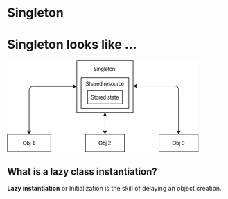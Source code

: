 # Singleton

# Singleton looks like ...

![singleton0img](../images/singletone.png)


## What is a lazy class instantiation?
**Lazy instantiation** or Initialization is the skill of delaying an object creation.

